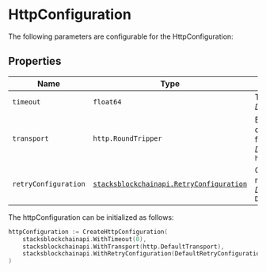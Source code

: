 # HttpConfiguration

The following parameters are configurable for the HttpConfiguration:

## Properties

| Name                 | Type                                                               | Description                                                                                     |
| -------------------- | ------------------------------------------------------------------ | ----------------------------------------------------------------------------------------------- |
| `timeout`            | `float64`                                                          | Timeout in milliseconds.<br>_Default_: `0`                                                      |
| `transport`          | `http.RoundTripper`                                                | Establishes network connection and caches them for reuse.<br>_Default_: `http.DefaultTransport` |
| `retryConfiguration` | [`stacksblockchainapi.RetryConfiguration`](retry-configuration.md) | Configurations to retry requests.<br>_Default_: `DefaultRetryConfiguration()`                   |

The httpConfiguration can be initialized as follows:

```go
httpConfiguration := CreateHttpConfiguration(
    stacksblockchainapi.WithTimeout(0),
    stacksblockchainapi.WithTransport(http.DefaultTransport),
    stacksblockchainapi.WithRetryConfiguration(DefaultRetryConfiguration()),
)
```
